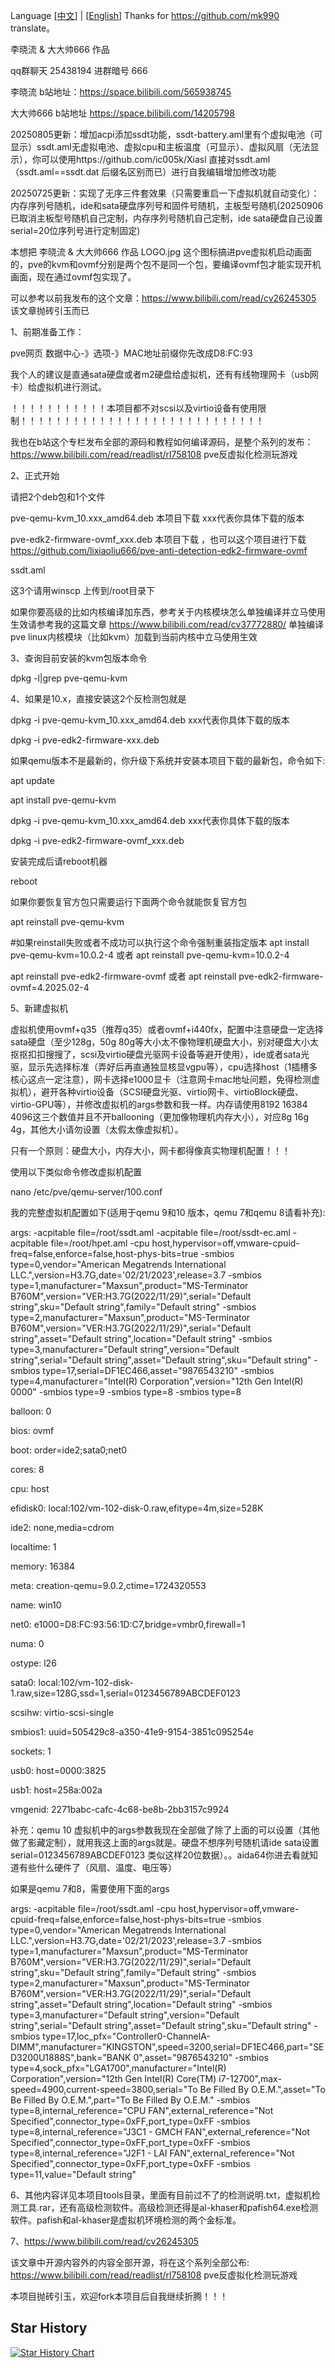 Language [<a href="README.md">中文</a>] | [<a href="README.en.MD">English</a>] Thanks for https://github.com/mk990 translate。

李晓流 & 大大帅666 作品

qq群聊天 25438194 进群暗号 666

李晓流 b站地址：https://space.bilibili.com/565938745

大大帅666 b站地址 https://space.bilibili.com/14205798

20250805更新：增加acpi添加ssdt功能，ssdt-battery.aml里有个虚拟电池（可显示）ssdt.aml无虚拟电池、虚拟cpu和主板温度（可显示）、虚拟风扇（无法显示），你可以使用https://github.com/ic005k/Xiasl 直接对ssdt.aml（ssdt.aml==ssdt.dat 后缀名区别而已）进行自我编辑增加修改功能

20250725更新：实现了无序三件套效果（只需要重启一下虚拟机就自动变化）：内存序列号随机，ide和sata硬盘序列号和固件号随机，主板型号随机(20250906已取消主板型号随机自己定制，内存序列号随机自己定制，ide sata硬盘自己设置serial=20位序列号进行定制固定)

本想把 李晓流 & 大大帅666 作品 LOGO.jpg 这个图标搞进pve虚拟机启动画面的，pve的kvm和ovmf分别是两个包不是同一个包，要编译ovmf包才能实现开机画面，现在通过ovmf包实现了。

可以参考以前我发布的这个文章：https://www.bilibili.com/read/cv26245305 该文章抛砖引玉而已

1、前期准备工作：

pve网页 数据中心-》选项-》MAC地址前缀你先改成D8:FC:93

我个人的建议是直通sata硬盘或者m2硬盘给虚拟机，还有有线物理网卡（usb网卡）给虚拟机进行测试。

！！！！！！！！！！！本项目都不对scsi以及virtio设备有使用限制！！！！！！！！！！！！！！！！！！！！！！！！！！！！

我也在b站这个专栏发布全部的源码和教程如何编译源码，是整个系列的发布： https://www.bilibili.com/read/readlist/rl758108 pve反虚拟化检测玩游戏

2、正式开始

请把2个deb包和1个文件

pve-qemu-kvm_10.xxx_amd64.deb  本项目下载  xxx代表你具体下载的版本

pve-edk2-firmware-ovmf_xxx.deb 本项目下载 ，也可以这个项目进行下载 https://github.com/lixiaoliu666/pve-anti-detection-edk2-firmware-ovmf

ssdt.aml

这3个请用winscp 上传到/root目录下

如果你要高级的比如内核编译加东西，参考关于内核模块怎么单独编译并立马使用生效请参考我的这篇文章 https://www.bilibili.com/read/cv37772880/ 单独编译pve linux内核模块（比如kvm）加载到当前内核中立马使用生效

3、查询目前安装的kvm包版本命令

dpkg -l|grep pve-qemu-kvm

4、如果是10.x，直接安装这2个反检测包就是

dpkg -i pve-qemu-kvm_10.xxx_amd64.deb  xxx代表你具体下载的版本

dpkg -i pve-edk2-firmware-xxx.deb


如果qemu版本不是最新的，你升级下系统并安装本项目下载的最新包，命令如下:

apt update

apt install pve-qemu-kvm

dpkg -i pve-qemu-kvm_10.xxx_amd64.deb xxx代表你具体下载的版本

dpkg -i pve-edk2-firmware-ovmf_xxx.deb


安装完成后请reboot机器

reboot

如果你要恢复官方包只需要运行下面两个命令就能恢复官方包

apt reinstall pve-qemu-kvm

#如果reinstall失败或者不成功可以执行这个命令强制重装指定版本  apt install pve-qemu-kvm=10.0.2-4 或者 apt reinstall pve-qemu-kvm=10.0.2-4

apt reinstall pve-edk2-firmware-ovmf 或者 apt reinstall pve-edk2-firmware-ovmf=4.2025.02-4

5、新建虚拟机

虚拟机使用ovmf+q35（推荐q35）或者ovmf+i440fx，配置中注意硬盘一定选择sata硬盘（至少128g，50g 80g等大小太不像物理机硬盘大小，别对硬盘大小太抠抠扣扣搜搜了，scsi及virtio硬盘光驱网卡设备等避开使用），ide或者sata光驱，显示先选择标准（弄好后再直通独显核显vgpu等），cpu选择host（1插槽多核心这点一定注意），网卡选择e1000显卡（注意网卡mac地址问题，免得检测虚拟机），避开各种virtio设备（SCSI硬盘光驱、virtio网卡、virtioBlock硬盘、virtio-GPU等），并修改虚拟机的args参数和我一样。内存请使用8192 16384 4096这三个数值并且不开ballooning（更加像物理机内存大小），对应8g 16g 4g，其他大小请勿设置（太假太像虚拟机）。

只有一个原则：硬盘大小，内存大小，网卡都得像真实物理机配置！！！

使用以下类似命令修改虚拟机配置

nano /etc/pve/qemu-server/100.conf

我的完整虚拟机配置如下(适用于qemu 9和10 版本，qemu 7和qemu 8请看补充):

args: -acpitable file=/root/ssdt.aml -acpitable file=/root/ssdt-ec.aml -acpitable file=/root/hpet.aml -cpu host,hypervisor=off,vmware-cpuid-freq=false,enforce=false,host-phys-bits=true -smbios type=0,vendor="American Megatrends International LLC.",version=H3.7G,date='02/21/2023',release=3.7 -smbios type=1,manufacturer="Maxsun",product="MS-Terminator B760M",version="VER:H3.7G(2022/11/29)",serial="Default string",sku="Default string",family="Default string" -smbios type=2,manufacturer="Maxsun",product="MS-Terminator B760M",version="VER:H3.7G(2022/11/29)",serial="Default string",asset="Default string",location="Default string" -smbios type=3,manufacturer="Default string",version="Default string",serial="Default string",asset="Default string",sku="Default string" -smbios type=17,serial=DF1EC466,asset="9876543210" -smbios type=4,manufacturer="Intel(R) Corporation",version="12th Gen Intel(R) 0000" -smbios type=9 -smbios type=8 -smbios type=8

balloon: 0

bios: ovmf

boot: order=ide2;sata0;net0

cores: 8

cpu: host

efidisk0: local:102/vm-102-disk-0.raw,efitype=4m,size=528K

ide2: none,media=cdrom

localtime: 1

memory: 16384

meta: creation-qemu=9.0.2,ctime=1724320553

name: win10

net0: e1000=D8:FC:93:56:1D:C7,bridge=vmbr0,firewall=1

numa: 0

ostype: l26

sata0: local:102/vm-102-disk-1.raw,size=128G,ssd=1,serial=0123456789ABCDEF0123

scsihw: virtio-scsi-single

smbios1: uuid=505429c8-a350-41e9-9154-3851c095254e

sockets: 1

usb0: host=0000:3825

usb1: host=258a:002a

vmgenid: 2271babc-cafc-4c68-be8b-2bb3157c9924

补充：qemu 10 虚拟机中的args参数我现在全部做了除了上面的可以设置（其他做了影藏定制），就用我这上面的args就是。硬盘不想序列号随机请ide sata设置serial=0123456789ABCDEF0123  类似这样20位数据）。。aida64你进去看就知道有些什么硬件了（风扇、温度、电压等）

如果是qemu 7和8，需要使用下面的args

args: -acpitable file=/root/ssdt.aml -cpu host,hypervisor=off,vmware-cpuid-freq=false,enforce=false,host-phys-bits=true -smbios type=0,vendor="American Megatrends International LLC.",version=H3.7G,date='02/21/2023',release=3.7 -smbios type=1,manufacturer="Maxsun",product="MS-Terminator B760M",version="VER:H3.7G(2022/11/29)",serial="Default string",sku="Default string",family="Default string" -smbios type=2,manufacturer="Maxsun",product="MS-Terminator B760M",version="VER:H3.7G(2022/11/29)",serial="Default string",asset="Default string",location="Default string" -smbios type=3,manufacturer="Default string",version="Default string",serial="Default string",asset="Default string",sku="Default string" -smbios type=17,loc_pfx="Controller0-ChannelA-DIMM",manufacturer="KINGSTON",speed=3200,serial=DF1EC466,part="SED3200U1888S",bank="BANK 0",asset="9876543210" -smbios type=4,sock_pfx="LGA1700",manufacturer="Intel(R) Corporation",version="12th Gen Intel(R) Core(TM) i7-12700",max-speed=4900,current-speed=3800,serial="To Be Filled By O.E.M.",asset="To Be Filled By O.E.M.",part="To Be Filled By O.E.M." -smbios type=8,internal_reference="CPU FAN",external_reference="Not Specified",connector_type=0xFF,port_type=0xFF -smbios type=8,internal_reference="J3C1 - GMCH FAN",external_reference="Not Specified",connector_type=0xFF,port_type=0xFF -smbios type=8,internal_reference="J2F1 - LAI FAN",external_reference="Not Specified",connector_type=0xFF,port_type=0xFF -smbios type=11,value="Default string"

6、其他内容详见本项目tools目录，里面有目前过不了的检测说明.txt，虚拟机检测工具.rar，还有高级检测软件。高级检测还得是al-khaser和pafish64.exe检测软件。pafish和al-khaser是虚拟机环境检测的两个金标准。

7、https://www.bilibili.com/read/cv26245305 

该文章中开源内容外的内容全部开源，将在这个系列全部公布: 
https://www.bilibili.com/read/readlist/rl758108 pve反虚拟化检测玩游戏

本项目抛砖引玉，欢迎fork本项目后自我继续折腾！！！
## Star History

[![Star History Chart](https://api.star-history.com/svg?repos=lixiaoliu666/pve-anti-detection&type=Date)](https://www.star-history.com/#lixiaoliu666/pve-anti-detection&Date)









